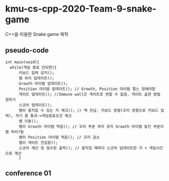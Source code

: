 # kmu-cs-cpp-2020-Team-9-snake-game
C++을 이용한 Snake game 제작

## pseudo-code
```
int main(void){
  while(게임 종료 안되면){
      키보드 입력 감지(); 
      뱀 위치 업데이트(); 
      Growth 아이템 업데이트(); 
      Position 아이템 업데이트(); // Growth, Position 아이템 펄스 정해야함
      게이트 업데이트(); //Immune wall은 게이트로 변할 수 없음, 게이트 출현 방법 정하기
      스코어 업데이트(); 
      뱀이 움직일 수 있는 지 체크(); // 벽 만남, 키보드 방향(꼬리 방향으로 키보드 입력), 자기 몸 통과->게임종료조건 체크
      뱀 이동();
      뱀이 Growth 아이템 먹음(); // 꼬리 부분 위치 유지 Growth 아이템 놓인 부분이 뱀 머리?됨
      뱀이 Position 아이템 먹음(); // 꼬리 감소
      뱀이 게이트 진입함();
      스코어 계산 및 점수판 출력(); // 움직일 때마다 스코어 업데이트한 거 + 게임시간으로 계산
      }
```

## conference 01
```
```
